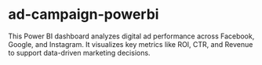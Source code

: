 # ad-campaign-powerbi
This Power BI dashboard analyzes digital ad performance across Facebook, Google, and Instagram. It visualizes key metrics like ROI, CTR, and Revenue to support data-driven marketing decisions.
